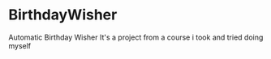 # BirthdayWisher
Automatic Birthday Wisher
It's a project from a course i took and tried doing myself
